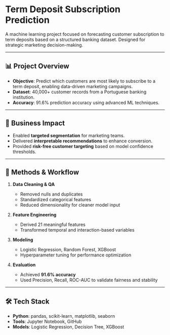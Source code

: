 # Term Deposit Subscription Prediction

A machine learning project focused on forecasting customer subscription to term deposits based on a structured banking dataset. Designed for strategic marketing decision-making.

---

## 📊 Project Overview

- **Objective**: Predict which customers are most likely to subscribe to a term deposit, enabling data-driven marketing campaigns.
- **Dataset**: 40,000+ customer records from a Portuguese banking institution.
- **Accuracy**: 91.6% prediction accuracy using advanced ML techniques.

---

## 💼 Business Impact

- Enabled **targeted segmentation** for marketing teams.
- Delivered **interpretable recommendations** to enhance conversion.
- Provided **risk-free customer targeting** based on model confidence thresholds.

---

## 🧠 Methods & Workflow

1. **Data Cleaning & QA**
   - Removed nulls and duplicates
   - Standardized categorical features
   - Reduced dimensionality for cleaner model input

2. **Feature Engineering**
   - Derived 21 meaningful features
   - Transformed temporal and interaction-based variables

3. **Modeling**
   - Logistic Regression, Random Forest, XGBoost
   - Hyperparameter tuning for performance optimization

4. **Evaluation**
   - Achieved **91.6% accuracy**
   - Used Precision, Recall, ROC-AUC to validate fairness and stability

---

## 🛠️ Tech Stack

- **Python**: pandas, scikit-learn, matplotlib, seaborn
- **Tools**: Jupyter Notebook, GitHub
- **Models**: Logistic Regression, Decision Tree, XGBoost


